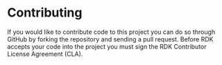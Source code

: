Contributing
============

If you would like to contribute code to this project you can do so through GitHub by forking the repository and sending a pull request.
Before RDK accepts your code into the project you must sign the RDK Contributor License Agreement (CLA).


